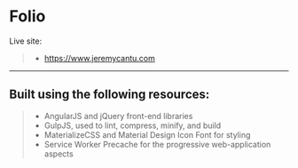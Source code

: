 Folio
===================
Live site: 
>- https://www.jeremycantu.com

----------
Built using the following resources:
----------------------------------------------------

>- AngularJS and jQuery front-end libraries
>- GulpJS, used to lint, compress, minify, and build
>- MaterializeCSS and Material Design Icon Font for styling
>- Service Worker Precache for the progressive web-application aspects